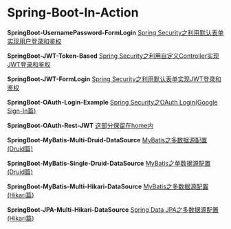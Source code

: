 # Spring-Boot-In-Action

**SpringBoot-UsernamePassword-FormLogin**
[Spring Security之利用默认表单实现用户登录和鉴权](https://github.com/echo1937/Spring-Boot-In-Action/tree/main/SpringBoot-UsernamePassword-FormLogin)

**SpringBoot-JWT-Token-Based**
[Spring Security之利用自定义Controller实现JWT登录和鉴权](https://github.com/echo1937/Spring-Boot-In-Action/tree/main/SpringBoot-JWT-Token-Based)

**SpringBoot-JWT-FormLogin**
[Spring Security之利用默认表单实现JWT登录和鉴权](https://github.com/echo1937/Spring-Boot-In-Action/tree/main/SpringBoot-JWT-FormLogin)

**SpringBoot-OAuth-Login-Example**
[Spring Security之OAuth Login(Google Sign-In篇)](https://github.com/echo1937/Spring-Boot-In-Action/tree/main/SpringBoot-OAuth-Login-Example)

**SpringBoot-OAuth-Rest-JWT**
[这部分保留在home内](https://github.com/echo1937/Spring-Boot-In-Action/tree/main/SpringBoot-OAuth-Rest-JWT)

**SpringBoot-MyBatis-Multi-Druid-DataSource**
[MyBatis之多数据源配置(Druid篇)](https://github.com/echo1937/Spring-Boot-In-Action/tree/main/SpringBoot-MyBatis-Multi-Druid-DataSource)

**SpringBoot-MyBatis-Single-Druid-DataSource**
[MyBatis之单数据源配置(Druid篇)](https://github.com/echo1937/Spring-Boot-In-Action/tree/main/SpringBoot-MyBatis-Single-Druid-DataSource)

**SpringBoot-MyBatis-Multi-Hikari-DataSource**
[MyBatis之多数据源配置(Hikari篇)](https://github.com/echo1937/Spring-Boot-In-Action/tree/main/SpringBoot-MyBatis-Multi-Hikari-DataSource)

**SpringBoot-JPA-Multi-Hikari-DataSource**
[Spring Data JPA之多数据源配置(Hikari篇)](https://github.com/echo1937/Spring-Boot-In-Action/tree/main/SpringBoot-JPA-Multi-Hikari-DataSource)